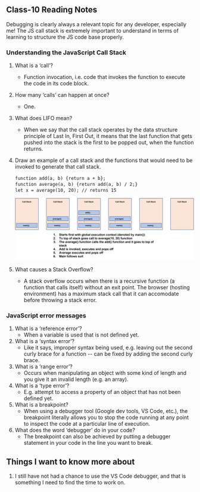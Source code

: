 ## Class-10 Reading Notes  
<p>Debugging is clearly always a relevant topic for any developer, especially me!  The JS call stack is extremely important to understand in terms of learning to structure the JS code base properly.</p>

### Understanding the JavaScript Call Stack

1. What is a ‘call’?
    * Function invocation, i.e. code that invokes the function to execute the code in its code block.
2. How many ‘calls’ can happen at once?
    * One.
3. What does LIFO mean?
    * When we say that the call stack operates by the data structure principle of Last In, First Out, it means that the last function that gets pushed into the stack is the first to be popped out, when the function returns.
4. Draw an example of a call stack and the functions that would need to be invoked to generate that call stack.
    ```
    function add(a, b) {return a + b};
    function average(a, b) {return add(a, b) / 2;}
    let x = average(10, 20); // returns 15
    ```
    ![Call Stack](images/call-stack.png)

5. What causes a Stack Overflow?
    * A stack overflow occurs when there is a recursive function (a function that calls itself) without an exit point. The browser (hosting environment) has a maximum stack call that it can accomodate before throwing a stack error.

### JavaScript error messages

1. What is a ‘reference error’?
    * When a variable is used that is not defined yet.
2. What is a ‘syntax error’?
    * Like it says, improper syntax being used, e.g. leaving out the second curly brace for a function -- can be fixed by adding the second curly brace.
3. What is a ‘range error’?
    * Occurs when manipulating an object with some kind of length and you give it an invalid length (e.g. an array).
4. What is a ‘type error’?
    * E.g. attempt to access a property of an object that has not been defined yet.
5. What is a breakpoint?
    * When using a debugger tool (Google dev tools, VS Code, etc.), the breakpoint literally allows you to stop the code running at any point to inspect the code at a particular line of execution.
6. What does the word ‘debugger’ do in your code?
    * The breakpoint can also be achieved by putting a debugger statement in your code in the line you want to break.

## Things I want to know more about

1. I still have not had a chance to use the VS Code debugger, and that is something I need to find the time to work on.